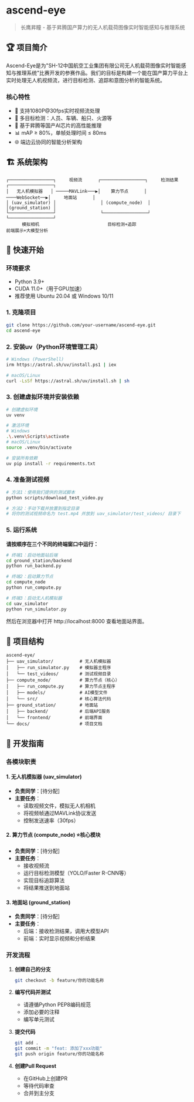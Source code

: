 # ascend-eye


> 长鹰昇瞳 - 基于昇腾国产算力的无人机载荷图像实时智能感知与推理系统

## 🏆 项目简介

Ascend-Eye是为"SH-12中国航空工业集团有限公司无人机载荷图像实时智能感知与推理系统"比赛开发的参赛作品。我们的目标是构建一个能在国产算力平台上实时处理无人机视频流，进行目标检测、追踪和意图分析的智能系统。

### 核心特性
- 🚁 支持1080P@30fps实时视频流处理
- 🎯 多目标检测：人员、车辆、船只、火源等
- 🧠 基于昇腾等国产AI芯片的高性能推理
- 📊 mAP ≥ 80%，单帧处理时间 ≤ 80ms
- 🌐 端边云协同的智能分析架构

## 🏗️ 系统架构

```
┌─────────────────┐     视频流      ┌─────────────────┐     检测结果     ┌─────────────────┐
│   无人机模拟器   │ ─────MAVLink───▶│    算力节点      │ ────WebSocket──▶│     地面站      │
│ (uav_simulator) │                 │ (compute_node)  │                 │(ground_station) │
└─────────────────┘                 └─────────────────┘                 └─────────────────┘
      模拟相机                          目标检测+追踪                      前端展示+大模型分析
```

## 🚀 快速开始

### 环境要求
- Python 3.9+
- CUDA 11.0+（用于GPU加速）
- 推荐使用 Ubuntu 20.04 或 Windows 10/11

### 1. 克隆项目
```bash
git clone https://github.com/your-username/ascend-eye.git
cd ascend-eye
```

### 2. 安装uv（Python环境管理工具）
```bash
# Windows (PowerShell)
irm https://astral.sh/uv/install.ps1 | iex

# macOS/Linux
curl -LsSf https://astral.sh/uv/install.sh | sh
```

### 3. 创建虚拟环境并安装依赖
```bash
# 创建虚拟环境
uv venv

# 激活环境
# Windows
.\.venv\Scripts\activate
# macOS/Linux
source .venv/bin/activate

# 安装所有依赖
uv pip install -r requirements.txt
```

### 4. 准备测试视频
```bash
# 方法1：使用我们提供的测试脚本
python scripts/download_test_video.py

# 方法2：手动下载并放置到指定目录
# 将你的测试视频命名为 test.mp4 并放到 uav_simulator/test_videos/ 目录下
```

### 5. 运行系统

**请按顺序在三个不同的终端窗口中运行：**

```bash
# 终端1：启动地面站后端
cd ground_station/backend
python run_backend.py

# 终端2：启动算力节点
cd compute_node
python run_compute.py

# 终端3：启动无人机模拟器
cd uav_simulator
python run_simulator.py
```

然后在浏览器中打开 http://localhost:8000 查看地面站界面。

## 📁 项目结构

```
ascend-eye/
├── uav_simulator/          # 无人机模拟器
│   ├── run_simulator.py    # 模拟器主程序
│   └── test_videos/        # 测试视频目录
├── compute_node/           # 算力节点（核心）
│   ├── run_compute.py      # 算力节点主程序
│   ├── models/             # AI模型文件
│   └── src/                # 核心算法代码
├── ground_station/         # 地面站
│   ├── backend/            # 后端API服务
│   └── frontend/           # 前端界面
└── docs/                   # 项目文档
```

## 🔧 开发指南

### 各模块职责

#### 1. 无人机模拟器 (uav_simulator)
- **负责同学**：[待分配]
- **主要任务**：
  - 读取视频文件，模拟无人机相机
  - 将视频帧通过MAVLink协议发送
  - 控制发送速率（30fps）

#### 2. 算力节点 (compute_node) ⭐核心模块
- **负责同学**：[待分配]
- **主要任务**：
  - 接收视频流
  - 运行目标检测模型（YOLO/Faster R-CNN等）
  - 实现目标追踪算法
  - 将结果推送到地面站

#### 3. 地面站 (ground_station)
- **负责同学**：[待分配]
- **主要任务**：
  - 后端：接收检测结果，调用大模型API
  - 前端：实时显示视频和分析结果

### 开发流程

1. **创建自己的分支**
   ```bash
   git checkout -b feature/你的功能名称
   ```

2. **编写代码并测试**
   - 请遵循Python PEP8编码规范
   - 添加必要的注释
   - 编写单元测试

3. **提交代码**
   ```bash
   git add .
   git commit -m "feat: 添加了xxx功能"
   git push origin feature/你的功能名称
   ```

4. **创建Pull Request**
   - 在GitHub上创建PR
   - 等待代码审查
   - 合并到主分支

